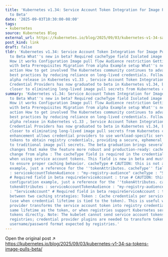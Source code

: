 ```yaml
---
title: 'Kubernetes v1.34: Service Account Token Integration for Image Pulls Graduates
  to Beta'
date: '2025-09-03T10:30:00-08:00'
tags:
- kubernetes
source: Kubernetes Blog
external_url: https://kubernetes.io/blog/2025/09/03/kubernetes-v1-34-sa-tokens-image-pulls-beta/
post_kind: link
draft: false
tldr: 'Kubernetes v1.34: Service Account Token Integration for Image Pulls Graduates
  to Beta What''s new in beta? Required cacheType field Isolated image pull credentials
  How it works Configuration Image pull flow Audience restriction Getting started
  with beta Prerequisites Migration from alpha Example setup What''s next? Call to
  action How to get involved The Kubernetes community continues to advance security
  best practices by reducing reliance on long-lived credentials. Following the successful
  alpha release in Kubernetes v1.33 , Service Account Token Integration for Kubelet
  Credential Providers has now graduated to beta in Kubernetes v1.34, bringing us
  closer to eliminating long-lived image pull secrets from Kubernetes clusters.'
summary: 'Kubernetes v1.34: Service Account Token Integration for Image Pulls Graduates
  to Beta What''s new in beta? Required cacheType field Isolated image pull credentials
  How it works Configuration Image pull flow Audience restriction Getting started
  with beta Prerequisites Migration from alpha Example setup What''s next? Call to
  action How to get involved The Kubernetes community continues to advance security
  best practices by reducing reliance on long-lived credentials. Following the successful
  alpha release in Kubernetes v1.33 , Service Account Token Integration for Kubelet
  Credential Providers has now graduated to beta in Kubernetes v1.34, bringing us
  closer to eliminating long-lived image pull secrets from Kubernetes clusters. This
  enhancement allows credential providers to use workload-specific service account
  tokens to obtain registry credentials, providing a secure, ephemeral alternative
  to traditional image pull secrets. The beta graduation brings several important
  changes that make the feature more robust and production-ready: cacheType Breaking
  change from alpha : The cacheType field is required in the credential provider configuration
  when using service account tokens. This field is new in beta and must be specified
  to ensure proper caching behavior. cacheType # CAUTION: this is not a complete configuration
  example, just a reference for the ''tokenAttributes. cacheType'' field. tokenAttributes
  : serviceAccountTokenAudience : "my-registry-audience" cacheType : "ServiceAccount"
  # Required field in beta requireServiceAccount : true # CAUTION: this is not a complete
  configuration example, just a reference for the ''tokenAttributes. cacheType'' field.
  tokenAttributes : serviceAccountTokenAudience : "my-registry-audience" cacheType
  : "ServiceAccount" # Required field in beta requireServiceAccount : true Choose
  between two caching strategies: Token : Cache credentials per service account token
  (use when credential lifetime is tied to the token). This is useful when the credential
  provider transforms the service account token into registry credentials with the
  same lifetime as the token, or when registries support Kubernetes service account
  tokens directly. Note: The kubelet cannot send service account tokens directly to
  registries; credential provider plugins are needed to transform tokens into the
  username/password format expected by registries.'
---
```

Open the original post ↗ https://kubernetes.io/blog/2025/09/03/kubernetes-v1-34-sa-tokens-image-pulls-beta/
